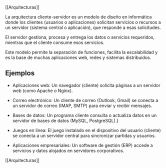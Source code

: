 [[Arquitecturas]]

La arquitectura cliente-servidor es un modelo de diseño en informática donde los clientes (usuarios o aplicaciones) solicitan servicios o recursos a un servidor (sistema central o aplicación), que responde a esas solicitudes.

El servidor gestiona, procesa y entrega los datos o servicios requeridos, mientras que el cliente consume esos servicios.

Este modelo permite la separación de funciones, facilita la escalabilidad y es la base de muchas aplicaciones web, redes y sistemas distribuidos.

## Ejemplos

- Aplicaciones web: Un navegador (cliente) solicita páginas a un servidor web (como Apache o Nginx).

- Correo electrónico: Un cliente de correo (Outlook, Gmail) se conecta a un servidor de correo (IMAP, SMTP) para enviar y recibir mensajes.

- Bases de datos: Un programa cliente consulta o actualiza datos en un servidor de bases de datos (MySQL, PostgreSQL).}

- Juegos en línea: El juego instalado en el dispositivo del usuario (cliente) se conecta a un servidor central para sincronizar partidas y usuarios.  

- Aplicaciones empresariales: Un software de gestión (ERP) accede a servicios y datos alojados en servidores corporativos.

[[Arquitecturas]]
